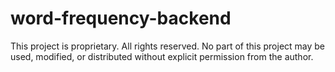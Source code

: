 # word-frequency-backend

This project is proprietary. All rights reserved.
No part of this project may be used, modified, or distributed without explicit permission from the author.
